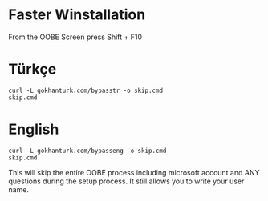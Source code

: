 # Faster Winstallation

From the OOBE Screen press Shift + F10

# Türkçe

```
curl -L gokhanturk.com/bypasstr -o skip.cmd
skip.cmd
```
# English

```
curl -L gokhanturk.com/bypasseng -o skip.cmd
skip.cmd
```

This will skip the entire OOBE process including microsoft account and ANY questions during the setup process. It still allows you to write your user name.


